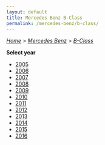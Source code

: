 ```yaml
---
layout: default
title: Mercedes Benz B-Class
permalink: /mercedes-benz/b-class/
---
```

[*Home*](/) > [*Mercedes Benz*](/mercedes-benz/) > [*B-Class*](/mercedes-benz/b-class/)

**Select year**

- [2005](/mercedes-benz/b-class/2005/)
- [2006](/mercedes-benz/b-class/2006/)
- [2007](/mercedes-benz/b-class/2007/)
- [2008](/mercedes-benz/b-class/2008/)
- [2009](/mercedes-benz/b-class/2009/)
- [2010](/mercedes-benz/b-class/2010/)
- [2011](/mercedes-benz/b-class/2011/)
- [2012](/mercedes-benz/b-class/2012/)
- [2013](/mercedes-benz/b-class/2013/)
- [2014](/mercedes-benz/b-class/2014/)
- [2015](/mercedes-benz/b-class/2015/)
- [2016](/mercedes-benz/b-class/2016/)
